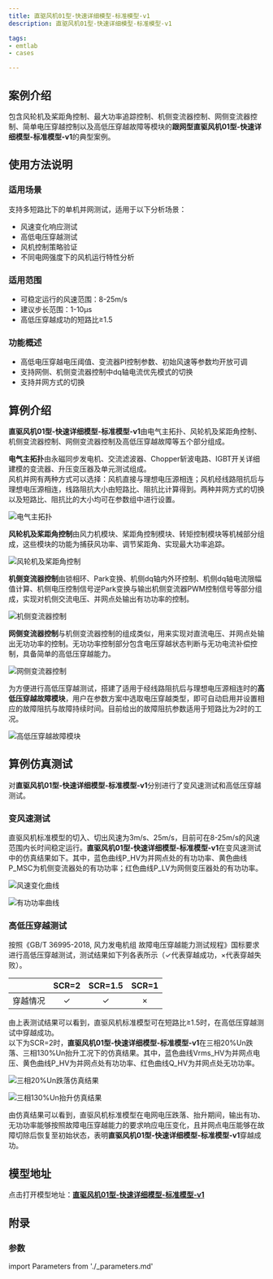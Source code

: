 ```yaml
---
title: 直驱风机01型-快速详细模型-标准模型-v1
description: 直驱风机01型-快速详细模型-标准模型-v1

tags:
- emtlab
- cases

---
```



## 案例介绍

包含风轮机及桨距角控制、最大功率追踪控制、机侧变流器控制、网侧变流器控制、简单电压穿越控制以及高低压穿越故障等模块的**跟网型直驱风机01型-快速详细模型-标准模型-v1**的典型案例。


## 使用方法说明

### 适用场景  

支持多短路比下的单机并网测试，适用于以下分析场景：
   + 风速变化响应测试  
   + 高低电压穿越测试  
   + 风机控制策略验证  
   + 不同电网强度下的风机运行特性分析  

### 适用范围  
   + 可稳定运行的风速范围：8-25m/s  
   + 建议步长范围：1-10μs  
   + 高低压穿越成功的短路比≥1.5 

### 功能概述  
   + 高低电压穿越电压阈值、变流器PI控制参数、初始风速等参数均开放可调  
   + 支持网侧、机侧变流器控制中dq轴电流优先模式的切换  
   + 支持并网方式的切换

  
## 算例介绍

**直驱风机01型-快速详细模型-标准模型-v1**由电气主拓扑、风轮机及桨距角控制、机侧变流器控制、网侧变流器控制及高低压穿越故障等五个部分组成。

**电气主拓扑**由永磁同步发电机、交流滤波器、Chopper斩波电路、IGBT开关详细建模的变流器、升压变压器及单元测试组成。  
风机并网有两种方式可以选择：风机直接与理想电压源相连；风机经线路阻抗后与理想电压源相连，线路阻抗大小由短路比、阻抗比计算得到。两种并网方式的切换以及短路比、阻抗比的大小均可在参数组中进行设置。  

![电气主拓扑](./wtg_pmsg_01-fdm-std-v1b2-main.png "电气主拓扑")


**风轮机及桨距角控制**由风力机模块、桨距角控制模块、转矩控制模块等机械部分组成，这些模块的功能为捕获风功率、调节桨距角、实现最大功率追踪。  

![风轮机及桨距角控制](./wtg_pmsg_01-fdm-std-v1b2-mppt.png "风轮机及桨距角控制")


**机侧变流器控制**由锁相环、Park变换、机侧dq轴内外环控制、机侧dq轴电流限幅值计算、机侧电压控制信号逆Park变换与输出机侧变流器PWM控制信号等部分组成，实现对机侧交流电压、并网点处输出有功功率的控制。  

![机侧变流器控制](./wtg_pmsg_01-fdm-std-v1b2-msc.png "机侧变流器控制")


**网侧变流器控制**与机侧变流器控制的组成类似，用来实现对直流电压、并网点处输出无功功率的控制。无功功率控制部分包含电压穿越状态判断与无功电流补偿控制，具备简单的高低压穿越能力。  

![网侧变流器控制](./wtg_pmsg_01-fdm-std-v1b2-gsc.png "网侧变流器控制")

为方便进行高低压穿越测试，搭建了适用于经线路阻抗后与理想电压源相连时的**高低压穿越故障模块**，用户在参数方案中选取电压穿越类型，即可自动启用并设置相应的故障阻抗与故障持续时间。目前给出的故障阻抗参数适用于短路比为2时的工况。  

![高低压穿越故障模块](./wtg_pmsg_01-fdm-std-v1b2-fault.png "高低压穿越故障模块")


## 算例仿真测试

对**直驱风机01型-快速详细模型-标准模型-v1**分别进行了变风速测试和高低压穿越测试。

### 变风速测试
直驱风机标准模型的切入、切出风速为3m/s、25m/s，目前可在8-25m/s的风速范围内长时间稳定运行。**直驱风机01型-快速详细模型-标准模型-v1**在变风速测试中的仿真结果如下。其中，蓝色曲线P_HV为并网点处的有功功率、黄色曲线P_MSC为机侧变流器处的有功功率；红色曲线P_LV为网侧变压器处的有功功率。  
  
![风速变化曲线](./wtg_pmsg_01-fdm-std-v1b2-vwind.png "风速变化曲线")  

![有功功率曲线](./wtg_pmsg_01-fdm-std-v1b2-pwind.png "有功功率曲线")

### 高低压穿越测试
按照《GB/T 36995-2018, 风力发电机组 故障电压穿越能力测试规程》国标要求进行高低压穿越测试，测试结果如下列各表所示（✓代表穿越成功，×代表穿越失败）。  

|          |  SCR=2  |  SCR=1.5  |  SCR=1  |
|:--------:|:-------:|:---------:|:-------:|
|  穿越情况 |    ✓    |    ✓     |   ×     |  

由上表测试结果可以看到，直驱风机标准模型可在短路比≥1.5时，在高低压穿越测试中穿越成功。  
以下为SCR=2时，**直驱风机01型-快速详细模型-标准模型-v1**在三相20%Un跌落、三相130%Un抬升工况下的仿真结果。其中，蓝色曲线Vrms_HV为并网点电压、黄色曲线P_HV为并网点处有功功率、红色曲线Q_HV为并网点处无功功率。  

![三相20%Un跌落仿真结果](./wtg_pmsg_01-fdm-std-v1b2-lvrt.png "三相20%Un跌落仿真结果")  

![三相130%Un抬升仿真结果](./wtg_pmsg_01-fdm-std-v1b2-hvrt.png "三相130%Un抬升仿真结果")

由仿真结果可以看到，直驱风机标准模型在电网电压跌落、抬升期间，输出有功、无功功率能够按照故障电压穿越能力的要求响应电压变化，且并网点电压能够在故障切除后恢复至初始状态，表明**直驱风机01型-快速详细模型-标准模型-v1**穿越成功。  


## 模型地址
点击打开模型地址：[**直驱风机01型-快速详细模型-标准模型-v1**](https://cloudpss.net/model/open-cloudpss/WTG_PMSG_01-fdm-std-v1b2)  


## 附录

### 参数

import Parameters from './_parameters.md'

<Parameters/>


<!-- 
## 附：修改及调试日志

+ 20241029 修改PI
+ 20241114 调试，修改相关参数及设置进行测试
+ 20241203 修改主拓扑相关元件
+ 20241211 修改滤波支路参数以及其他内容
+ 20241213 修改Park变换与Park逆变换q轴方向
+ 20241217 修改网侧vq1ref控制符号
+ 20241219 修改WindTurbine的功率输入
+ 20241220 整理参数，参数标准化
+ 20241223 整理模型
+ 20241225 参数标准化校验，模型优化，形成`WTG_PMSG_01-fdm-std-v1a20241225`
    + 修改了部分图纸及其超链接命名和位置，调整了连线位置
    + 修改PLL频率基值，原为60
    + 删除机侧网侧电流表，由电感量测电流
    + 删除BRK_LV信号，由DBlk控制
    + 修改基值命名，Vacmax、Iacmax，0.816497=sqrt(2/3)，已替换
    + 删除Chopper电路里电流表、改由电阻量测Ichpr_DC，Rchpr_DC为定值，改为使用全局变量参数
    + 删除WindSpeed信号，与Vwind重复
    + 全局变量中的参数移入到参数列表中，补充完善参数组及各参数的详细定义并校验
+ 20241226 优化模型，删除机侧DBlk_MSC信号与Ppu_MSC的比较选择，删除网侧DBlk_GSC信号与Edc_pu_GSC的比较选择
+ 20241231 优化模型，在机侧Id/Iq电流限制部分增加解环，在网侧Id/Iq电流限制部分增加解环
+ 20250110 优化模型，在PMSG - 风轮机及桨距角控制新增查表法的风力机模型
+ 20250310 
    + 根据标准模型规范修改相关描述
    + 设置风机高/低穿电压阈值和并网点电压为用户可调参数
    + 增加启动时序参数组
+ 20250321 
    + 在并网处加入由短路比和阻抗比计算得到的线路阻抗
    + 提供风机直接与理想电压源相连，经线路阻抗与理想电压源相连两种并网方式
    + 加入高低穿故障测试模块
+ 20250326 
    + 优化高低穿故障测试模块，给定SCR=2时进行高低穿测试时的故障阻抗、电容大小
    + 优化风轮机及桨距角控制模块布局
+ 20250703 更新模型版本为v1b2，更新内容如下：
    + 修改直流电容的初始电压为直流电压基准值
    + 模型描述修改为markdown格式
    + 删去不必要的电流表
    + 优化变量名和模型布局
+ 20250725 
  + 替换二阶传递函数模块
  + 修改电流方向和坐标变化，统一注入电网为正
  + 调整变流器控制中d轴电流、q轴电流与输出有功、无功功率方向一致
 
-->
